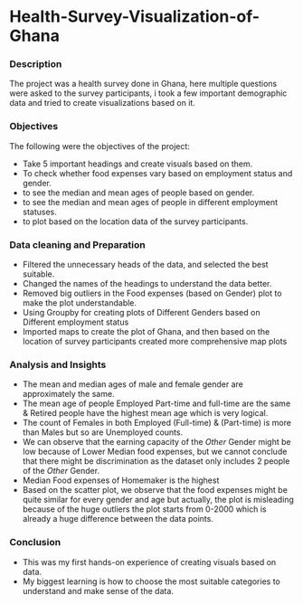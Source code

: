 # Health-Survey-Visualization-of-Ghana
### Description
The project was a health survey done in Ghana, here multiple questions were asked to the survey participants, i took a few important demographic data and tried to create visualizations based on it.
### Objectives
The following were the objectives of the project:
- Take 5 important headings and create visuals based on them.
- To check whether food expenses vary based on employment status and gender.
- to see the median and mean ages of people based on gender.
- to see the median and mean ages of people in different employment statuses.
- to plot based on the location data of the survey participants.
### Data cleaning and Preparation 
- Filtered the unnecessary heads of the data, and selected the best suitable.
- Changed the names of the headings to understand the data better.
- Removed big outliers in the Food expenses (based on Gender) plot to make the plot understandable.
- Using Groupby for creating plots of Different Genders based on Different employment status 
- Imported maps to create the plot of Ghana, and then based on the location of survey participants created more comprehensive map plots
### Analysis and Insights
- The mean and median ages of male and female gender are approximately the same.
- The mean age of people Employed Part-time and full-time are the same & Retired people have the highest mean age which is very logical.
- The count of Females in both Employed (Full-time) & (Part-time) is more than Males but so are Unemployed counts.
- We can observe that the earning capacity of the *Other* Gender might be low because of Lower Median food expenses, but we cannot conclude that there might be discrimination as the dataset only includes 2 people of the *Other* Gender.
- Median Food expenses of Homemaker is the highest
- Based on the scatter plot, we observe that the food expenses might be quite similar for every gender and age but actually, the plot is misleading because of the huge outliers the plot starts from 0-2000 which is already a huge difference between the data points.
### Conclusion
- This was my first hands-on experience of creating visuals based on data.
- My biggest learning is how to choose the most suitable categories to understand and make sense of the data.

